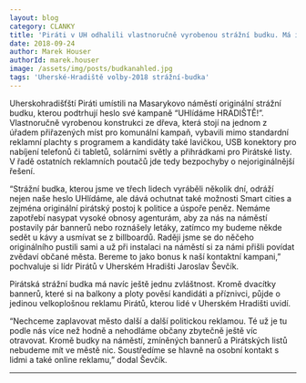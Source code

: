 ```yaml
---
layout: blog
category: CLANKY
title: 'Piráti v UH odhalili vlastnoručně vyrobenou strážní budku. Má i USB nabíječku'
date: 2018-09-24
author: Marek Houser
authorId: marek.houser
image: /assets/img/posts/budkanahled.jpg
tags: 'Uherské-Hradiště volby-2018 strážní-budka'
---
```

Uherskohradišťští Piráti umístili na Masarykovo náměstí originální strážní budku, kterou podtrhují heslo své kampaně “UHlídáme HRADIŠTĚ!”. Vlastnoručně vyrobenou konstrukci ze dřeva, která stojí na jednom z úřadem přiřazených míst pro komunální kampaň, vybavili mimo standardní reklamní plachty s programem a kandidáty také lavičkou, USB konektory pro nabíjení telefonů či tabletů, solárními světly a přihrádkami pro Pirátské listy. V řadě ostatních reklamních poutačů jde tedy bezpochyby o nejoriginálnější řešení.

“Strážní budka, kterou jsme ve třech lidech vyráběli několik dní, odráží nejen naše heslo UHlídáme, ale dává ochutnat také možnosti Smart cities a zejména originální pirátský postoj k politice a úspoře peněz. Nemáme zapotřebí nasypat vysoké obnosy agenturám, aby za nás na náměstí postavily pár bannerů nebo roznášely letáky, zatímco my budeme někde sedět u kávy a usmívat se z billboardů. Raději jsme se do něčeho originálního pustili sami a už při instalaci na náměstí si za námi přišli povídat zvědaví občané města. Bereme to jako bonus k naší kontaktní kampani,” pochvaluje si lídr Pirátů v Uherském Hradišti Jaroslav Ševčík.

Pirátská strážní budka má navíc ještě jednu zvláštnost. Kromě dvacítky bannerů, které si na balkony a ploty pověsí kandidáti a příznivci, půjde o jedinou velkoplošnou reklamu Pirátů, kterou lidé v Uherském Hradišti uvidí.

“Nechceme zaplavovat město další a další politickou reklamou. Té už je tu podle nás více než hodně a nehodláme občany zbytečně ještě víc otravovat. Kromě budky na náměstí, zmíněných bannerů a Pirátských listů nebudeme mít ve městě nic. Soustředíme se hlavně na osobní kontakt s lidmi a také online reklamu,” dodal Ševčík.

- - -
